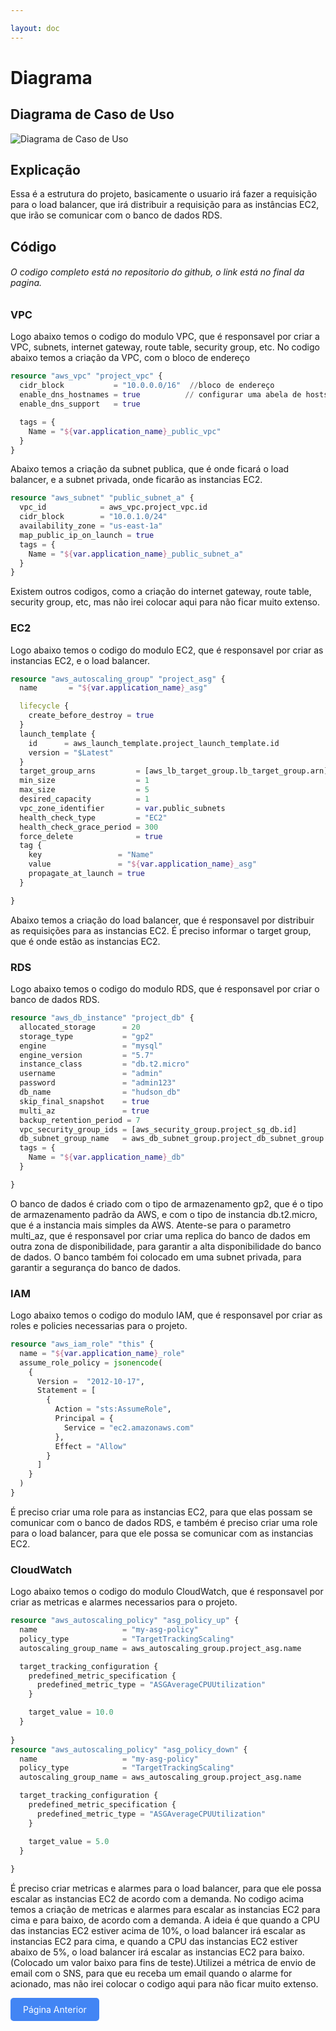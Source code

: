 ```yaml
---

layout: doc
---
```


# Diagrama

## Diagrama de Caso de Uso

![Diagrama de Caso de Uso](/assets/diagrama.png)


## Explicação

Essa é a estrutura do projeto, basicamente o usuario irá fazer a requisição para o load balancer, que irá distribuir a requisição para as instâncias EC2, que irão se comunicar com o banco de dados RDS.

## Código
###### O codigo completo está no repositorio do github, o link está no final da pagina.

<Badge type="warning" text="O codigo foi separado em pastas, cada pasta é um modulo, e cada modulo tem seu codigo separado em arquivos. Na main são chamadas esses modulos, e é feita a integração entre eles." />


### VPC
Logo abaixo temos o codigo do modulo VPC, que é responsavel por criar a VPC, subnets, internet gateway, route table, security group, etc.
No codigo abaixo temos a criação da VPC, com o bloco de endereço

```terraform
resource "aws_vpc" "project_vpc" {
  cidr_block           = "10.0.0.0/16"  //bloco de endereço
  enable_dns_hostnames = true          // configurar uma abela de hosts e rotas 
  enable_dns_support   = true

  tags = {
    Name = "${var.application_name}_public_vpc"
  }
}
```

Abaixo temos a criação da subnet publica, que é onde ficará o load balancer, e a subnet privada, onde ficarão as instancias EC2.

```terraform
resource "aws_subnet" "public_subnet_a" {
  vpc_id            = aws_vpc.project_vpc.id
  cidr_block        = "10.0.1.0/24"
  availability_zone = "us-east-1a"
  map_public_ip_on_launch = true
  tags = {
    Name = "${var.application_name}_public_subnet_a"
  }
}
```
Existem outros codigos, como a criação do internet gateway, route table, security group, etc, mas não irei colocar aqui para não ficar muito extenso.


### EC2
Logo abaixo temos o codigo do modulo EC2, que é responsavel por criar as instancias EC2, e o load balancer.

```terraform
resource "aws_autoscaling_group" "project_asg" {
  name       = "${var.application_name}_asg"

  lifecycle {
    create_before_destroy = true
  }
  launch_template {
    id      = aws_launch_template.project_launch_template.id
    version = "$Latest"
  }
  target_group_arns         = [aws_lb_target_group.lb_target_group.arn] //preciso informar o target group
  min_size                  = 1
  max_size                  = 5
  desired_capacity          = 1
  vpc_zone_identifier       = var.public_subnets
  health_check_type         = "EC2"
  health_check_grace_period = 300
  force_delete              = true
  tag {
    key                 = "Name"
    value               = "${var.application_name}_asg"
    propagate_at_launch = true
  }

}
```

Abaixo temos a criação do load balancer, que é responsavel por distribuir as requisições para as instancias EC2.
É preciso informar o target group, que é onde estão as instancias EC2.


### RDS

Logo abaixo temos o codigo do modulo RDS, que é responsavel por criar o banco de dados RDS.

```terraform
resource "aws_db_instance" "project_db" {
  allocated_storage      = 20
  storage_type           = "gp2"
  engine                 = "mysql"
  engine_version         = "5.7"
  instance_class         = "db.t2.micro"
  username               = "admin"
  password               = "admin123"
  db_name                = "hudson_db"
  skip_final_snapshot    = true
  multi_az               = true
  backup_retention_period = 7
  vpc_security_group_ids = [aws_security_group.project_sg_db.id]
  db_subnet_group_name   = aws_db_subnet_group.project_db_subnet_group.name
  tags = {
    Name = "${var.application_name}_db"
  }

}
```
O banco de dados é criado com o tipo de armazenamento gp2, que é o tipo de armazenamento padrão da AWS, e com o tipo de instancia db.t2.micro, que é a instancia mais simples da AWS.
Atente-se para o parametro multi_az, que é responsavel por criar uma replica do banco de dados em outra zona de disponibilidade, para garantir a alta disponibilidade do banco de dados.
O banco também foi colocado em uma subnet privada, para garantir a segurança do banco de dados.

### IAM

Logo abaixo temos o codigo do modulo IAM, que é responsavel por criar as roles e policies necessarias para o projeto.

```terraform
resource "aws_iam_role" "this" {
  name = "${var.application_name}_role"
  assume_role_policy = jsonencode(
    {
      Version =  "2012-10-17",
      Statement = [
        {
          Action = "sts:AssumeRole",
          Principal = {
            Service = "ec2.amazonaws.com"
          },
          Effect = "Allow"
        }
      ]
    }
  )
}
```	
É preciso criar uma role para as instancias EC2, para que elas possam se comunicar com o banco de dados RDS, e também é preciso criar uma role para o load balancer, para que ele possa se comunicar com as instancias EC2.

### CloudWatch

Logo abaixo temos o codigo do modulo CloudWatch, que é responsavel por criar as metricas e alarmes necessarios para o projeto.

```terraform
resource "aws_autoscaling_policy" "asg_policy_up" {
  name                   = "my-asg-policy"
  policy_type            = "TargetTrackingScaling"
  autoscaling_group_name = aws_autoscaling_group.project_asg.name

  target_tracking_configuration {
    predefined_metric_specification {
      predefined_metric_type = "ASGAverageCPUUtilization"
    }

    target_value = 10.0
  }
  
}
resource "aws_autoscaling_policy" "asg_policy_down" {
  name                   = "my-asg-policy"
  policy_type            = "TargetTrackingScaling"
  autoscaling_group_name = aws_autoscaling_group.project_asg.name

  target_tracking_configuration {
    predefined_metric_specification {
      predefined_metric_type = "ASGAverageCPUUtilization"
    }

    target_value = 5.0
  }
  
}
```

É preciso criar metricas e alarmes para o load balancer, para que ele possa escalar as instancias EC2 de acordo com a demanda.
No codigo acima temos a criação de metricas e alarmes para escalar as instancias EC2 para cima e para baixo, de acordo com a demanda.
A ideia é que quando a CPU das instancias EC2 estiver acima de 10%, o load balancer irá escalar as instancias EC2 para cima, e quando a CPU das instancias EC2 estiver abaixo de 5%, o load balancer irá escalar as instancias EC2 para baixo.(Colocado um valor baixo para fins de teste).Utilizei a métrica de envio de email com o SNS, para que eu receba um email quando o alarme for acionado, mas não irei colocar o codigo aqui para não ficar muito extenso.




<a href="/etapas" style="display: inline-block; padding: 10px 20px; background-color: #4285f4; color: #ffffff; text-decoration: none; border-radius: 5px;">Página Anterior</a>